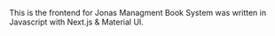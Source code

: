 This is the frontend for Jonas Managment Book System was written in Javascript with
Next.js & Material UI. 